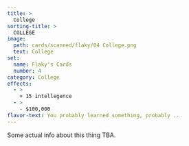 ```yaml
---
title: >
  College
sorting-title: >
  COLLEGE
image: 
  path: cards/scanned/flaky/04 College.png
  text: College
set:
  name: Flaky's Cards
  number: 4
category: College
effects: 
  - >
    + 15 intellegence
  - >
    - $100,000
flavor-text: You probably learned something, probably ...
---
```

Some actual info about this thing TBA.
